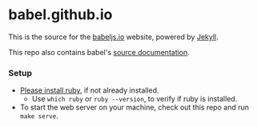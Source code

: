 # babel.github.io

This is the source for the [babeljs.io](https://babeljs.io) website, powered by [Jekyll](http://www.jekyllrb.com/).

This repo also contains babel's [source documentation](https://github.com/babel/babel.github.io/tree/master/docs).

### Setup
* [Please install ruby](https://www.ruby-lang.org/en/documentation/installation/), if not already installed.
  * Use `which ruby` or `ruby --version`, to verify if ruby is installed.
* To start the web server on your machine, check out this repo and run `make serve`.
